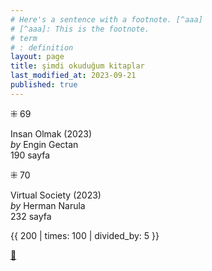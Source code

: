 ```yaml
---
# Here's a sentence with a footnote. [^aaa]
# [^aaa]: This is the footnote.
# term
# : definition
layout: page
title: şimdi okuduğum kitaplar
last_modified_at: 2023-09-21
published: true
---
```


⁜ 69  

Insan Olmak (2023)  
_by_ Engin Gectan  
190 sayfa  

⁜ 70  

Virtual Society (2023)  
_by_ Herman Narula  
232 sayfa  

{{ 200 | times: 100 | divided_by: 5 }}

[🍃](https://www.nonfictionbooks.xyz/now.html "şimdi okuduğum kitaplar")
